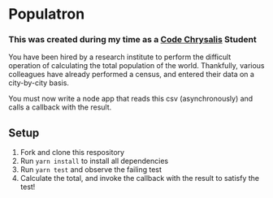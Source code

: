 # Populatron
### This was created during my time as a [Code Chrysalis](https://codechrysalis.io) Student

You have been hired by a research institute to perform the difficult operation of calculating the total population of the world.
Thankfully, various colleagues have already performed a census, and entered their data on a city-by-city basis.

You must now write a node app that reads this csv (asynchronously) and calls a callback with the result.

## Setup

1.  Fork and clone this respository
1.  Run `yarn install` to install all dependencies
1.  Run `yarn test` and observe the failing test
1.  Calculate the total, and invoke the callback with the result to satisfy the test!
